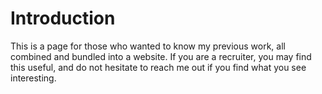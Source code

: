 # Introduction
This is a page for those who wanted to know my previous work, all combined and bundled into a website. If you are a recruiter, you may find this useful, and do not hesitate to reach me out if you find what you see interesting. 

